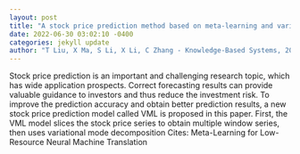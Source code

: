 ```yaml
--- 
layout: post 
title: "A stock price prediction method based on meta-learning and variational mode decomposition" 
date: 2022-06-30 03:02:10 -0400 
categories: jekyll update 
author: "T Liu, X Ma, S Li, X Li, C Zhang - Knowledge-Based Systems, 2022" 
--- 
```

Stock price prediction is an important and challenging research topic, which has wide application prospects. Correct forecasting results can provide valuable guidance to investors and thus reduce the investment risk. To improve the prediction accuracy and obtain better prediction results, a new stock price prediction model called VML is proposed in this paper. First, the VML model slices the stock price series to obtain multiple window series, then uses variational mode decomposition Cites: Meta-Learning for Low-Resource Neural Machine Translation